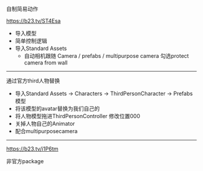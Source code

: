 自制简易动作

https://b23.tv/ST4Esa

- 导入模型
- 简单控制逻辑
- 导入Standard Assets
  - 自动相机跟随 Camera / prefabs / multipurpose camera 勾选protect camera from wall

------

通过官方third人物替换

- 导入Standard Assets -> Characters -> ThirdPersonCharacter -> Prefabs模型
- 将该模型的avatar替换为我们自己的
- 将人物模型拖进ThirdPersonController 修改位置000
- 关掉人物自己的Animator
- 配合multipurposecamera

------

https://b23.tv/i1P6tm

非官方package
